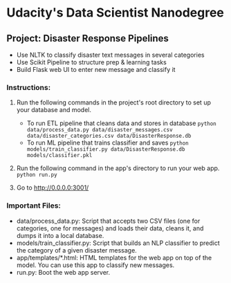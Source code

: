 # Udacity's Data Scientist Nanodegree

## Project: Disaster Response Pipelines

- Use NLTK to classify disaster text messages in several categories
- Use Scikit Pipeline to structure prep & learning tasks
- Build Flask web UI to enter new message and classify it

### Instructions:

1. Run the following commands in the project's root directory to set up your database and model.

    - To run ETL pipeline that cleans data and stores in database
        `python data/process_data.py data/disaster_messages.csv data/disaster_categories.csv data/DisasterResponse.db`
    - To run ML pipeline that trains classifier and saves
        `python models/train_classifier.py data/DisasterResponse.db models/classifier.pkl`

2. Run the following command in the app's directory to run your web app.
    `python run.py`

3. Go to http://0.0.0.0:3001/

### Important Files:
- data/process_data.py: Script that accepts two CSV files (one for categories, one for messages) and loads their data, cleans it, and dumps it into a local database.
- models/train_classifier.py: Script that builds an NLP classifier to predict the category of a given disaster message.
- app/templates/*.html: HTML templates for the web app on top of the model. You can use this app to classify new messages.
- run.py: Boot the web app server.
